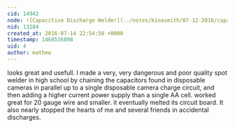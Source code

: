 ```yaml
---
cid: 14942
node: ![Capacitive Discharge Welder](../notes/kinasmith/07-12-2016/capacitive-discharge-welder)
nid: 13284
created_at: 2016-07-14 22:54:58 +0000
timestamp: 1468536898
uid: 4
author: mathew
---
```


looks great and usefull. I made a very, very dangerous and poor quality spot welder in high school by chaining the capacitors found in disposable cameras in parallel up to a single disposable camera charge circuit, and then adding a higher current power supply than a single AA cell. worked great for 20 gauge wire and smaller. it eventually melted its circuit board. It also nearly stopped the hearts of me and several friends in accidental discharges. 